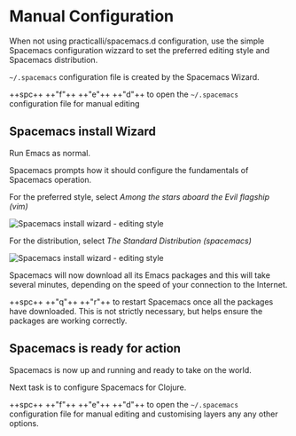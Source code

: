 # Manual Configuration

When not using practicalli/spacemacs.d configuration, use the simple Spacemacs configuration wizzard to set the preferred editing style and Spacemacs distribution.

`~/.spacemacs` configuration file is created by the Spacemacs Wizard.

++spc++ ++"f"++ ++"e"++ ++"d"++ to open the `~/.spacemacs` configuration file for manual editing


## Spacemacs install Wizard

Run Emacs as normal.

Spacemacs prompts how it should configure the fundamentals of Spacemacs operation.

For the preferred style, select *Among the stars aboard the Evil flagship (vim)*

![Spacemacs install wizard - editing style](/spacemacs/images/spacemacs-install-wizard-editing-style.png)

For the distribution, select *The Standard Distribution (spacemacs)*

![Spacemacs install wizard - editing style](/spacemacs/images/spacemacs-install-wizard-distribution.png)


Spacemacs will now download all its Emacs packages and this will take several minutes, depending on the speed of your connection to the Internet.

++spc++ ++"q"++ ++"r"++ to restart Spacemacs once all the packages have downloaded.  This is not strictly necessary, but helps ensure the packages are working correctly.


## Spacemacs is ready for action

Spacemacs is now up and running and ready to take on the world.

Next task is to configure Spacemacs for Clojure.

++spc++ ++"f"++ ++"e"++ ++"d"++ to open the `~/.spacemacs` configuration file for manual editing and customising layers any any other options.

